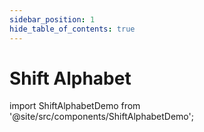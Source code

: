 ```yaml
---
sidebar_position: 1
hide_table_of_contents: true
---
```


# Shift Alphabet

import ShiftAlphabetDemo from '@site/src/components/ShiftAlphabetDemo';

<ShiftAlphabetDemo />
